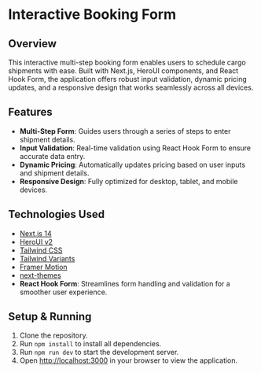 # Interactive Booking Form

## Overview
This interactive multi-step booking form enables users to schedule cargo shipments with ease. Built with Next.js, HeroUI components, and React Hook Form, the application offers robust input validation, dynamic pricing updates, and a responsive design that works seamlessly across all devices.

## Features
- **Multi-Step Form**: Guides users through a series of steps to enter shipment details.
- **Input Validation**: Real-time validation using React Hook Form to ensure accurate data entry.
- **Dynamic Pricing**: Automatically updates pricing based on user inputs and shipment details.
- **Responsive Design**: Fully optimized for desktop, tablet, and mobile devices.

## Technologies Used

- [Next.js 14](https://nextjs.org/docs/getting-started)
- [HeroUI v2](https://heroui.com/)
- [Tailwind CSS](https://tailwindcss.com/)
- [Tailwind Variants](https://tailwind-variants.org)
- [Framer Motion](https://www.framer.com/motion/)
- [next-themes](https://github.com/pacocoursey/next-themes)
- **React Hook Form**: Streamlines form handling and validation for a smoother user experience.

## Setup & Running
1. Clone the repository.
2. Run `npm install` to install all dependencies.
3. Run `npm run dev` to start the development server.
4. Open [http://localhost:3000](http://localhost:3000) in your browser to view the application.
